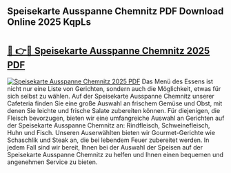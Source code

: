 ## Speisekarte Ausspanne Chemnitz PDF Download Online 2025 KqpLs

# <h2><a href="http://gc8nimk.nevu.top/?p=Speisekarte+Ausspanne+Chemnitz">🔗 👉🔴 Speisekarte Ausspanne Chemnitz 2025 PDF</a></h2>

[![Speisekarte Ausspanne Chemnitz 2025 PDF](https://i.imgur.com/dBaPXMq.png)](http://gc8nimk.nevu.top/?p=Speisekarte+Ausspanne+Chemnitz)
Das Menü des Essens ist nicht nur eine Liste von Gerichten, sondern auch die Möglichkeit, etwas für sich selbst zu wählen. Auf der Speisekarte Ausspanne Chemnitz unserer Cafeteria finden Sie eine große Auswahl an frischem Gemüse und Obst, mit denen Sie leichte und frische Salate zubereiten können. Für diejenigen, die Fleisch bevorzugen, bieten wir eine umfangreiche Auswahl an Gerichten auf der Speisekarte Ausspanne Chemnitz an: Rindfleisch, Schweinefleisch, Huhn und Fisch. Unseren Auserwählten bieten wir Gourmet-Gerichte wie Schaschlik und Steak an, die bei lebendem Feuer zubereitet werden. In jedem Fall sind wir bereit, Ihnen bei der Auswahl der Speisen auf der Speisekarte Ausspanne Chemnitz zu helfen und Ihnen einen bequemen und angenehmen Service zu bieten.
